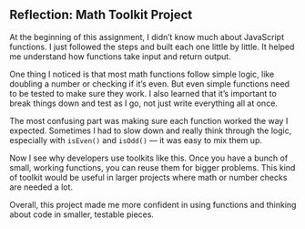 ## Reflection: Math Toolkit Project

At the beginning of this assignment, I didn’t know much about JavaScript functions. I just followed the steps and built each one little by little. It helped me understand how functions take input and return output.

One thing I noticed is that most math functions follow simple logic, like doubling a number or checking if it’s even. But even simple functions need to be tested to make sure they work. I also learned that it’s important to break things down and test as I go, not just write everything all at once.

The most confusing part was making sure each function worked the way I expected. Sometimes I had to slow down and really think through the logic, especially with `isEven()` and `isOdd()` — it was easy to mix them up.

Now I see why developers use toolkits like this. Once you have a bunch of small, working functions, you can reuse them for bigger problems. This kind of toolkit would be useful in larger projects where math or number checks are needed a lot.

Overall, this project made me more confident in using functions and thinking about code in smaller, testable pieces.
